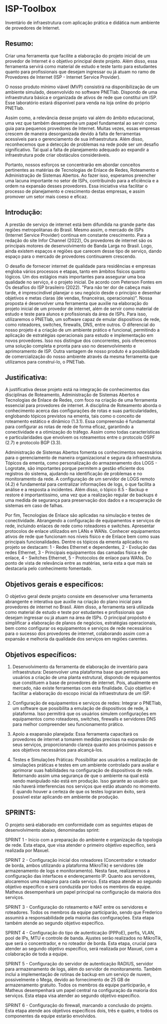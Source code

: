# ISP-Toolbox
Inventário de infraestrutura com aplicação prática e didática num ambiente de provedores de Internet.

## Resumo: 
Criar uma ferramenta que facilite a elaboração do projeto inicial de um provedor de Internet é o objetivo principal deste projeto. Além disso, essa ferramenta servirá como material de estudo e teste tanto para estudantes quanto para profissionais que desejam ingressar ou já atuam no ramo de Provedores de Internet (ISP - Internet Service Provider).

O nosso produto mínimo viável (MVP) consistirá na disponibilização de um ambiente simulado, desenvolvido no software PNETlab. Dispondo de uma infraestrutura básica e organizada de ativos de rede que constitui um ISP. Esse laboratório estará disponivel para venda na loja online do próprio PNETlab.

Assim como, a relevância desse projeto vai além do âmbito educacional, uma vez que também desempenha um papel fundamental ao servir como guia para pequenos provedores de Internet. Muitas vezes, essas empresas crescem de maneira desorganizada devido à falta de ferramentas acessíveis para o gerenciamento de sua infraestrutura. Além disso, reconhecemos que a detecção de problemas na rede pode ser um desafio significativo. Tal qual a falta de planejamento adequado ao expandir a infraestrutura pode criar obstáculos consideráveis.

Portanto, nossos esforços se concentrarão em abordar conceitos pertinentes as matérias de Tecnologias de Enlace de Redes, Roteamento e Administração de Sistemas Abertos. Ao fazer isso, esperamos preencher uma lacuna importante no setor de ISPs, contribuindo para a eficiência e a ordem na expansão desses provedores. Essa iniciativa visa facilitar o processo de planejamento e crescimento destas empresas, e assim promover um setor mais coeso e eficaz.

## Introdução:
A prestão de serviço de internet está bem difundida na grande parte das regiões metropolitanas do Brasil. Mesmo assim, o mercado de ISPs (Internet Service Provider) continua em constante crescimento. Para a redação do site Infor Channel (2022), Os provedores de internet são os principais motores de desenvolvimento de Banda Larga no Brasil. Logo, ainda existem espaços e regiões que carecem desse tipo de serviço, dando espaço para o mercado de provedores continuarem crescendo.

O desafio de fornecer internet de qualidade para residências e empresas engloba vários processos e etapas, tanto em âmbitos físicos quanto lógicos. Um dos estágios mais importantes para assegurar uma boa qualidade no serviço, é o projeto inicial. De acordo com Peterson Fontes em Os desafios do ISP brasileiro (2022). "Para não ter dor de cabeça mais tarde, é imprescindível planejar o seu negócio desde o princípio e desenhar objetivos e metas claras (de vendas, financeiras, operacionais)".
Nossa proposta é desenvolver uma ferramenta que auxilie na elaboração do projeto inicial de um provedor de internet, além de servir como material de estudo e teste para alunos e profissionais da área de ISPs. Para isso, utilizaremos o PNETlab, um software capaz de emular dispositivos de rede, como roteadores, switches, firewalls, DNS, entre outros. O diferencial do nosso projeto é a criação de um ambiente prático e funcional, permitindo a aplicação de estratégias operacionais para estudo e implementação em novos provedores. Isso nos distingue dos concorrentes, pois oferecemos uma solução completa e pronta para uso no desenvolvimento e aprimoramento de ISP. Outra vantagem de nosso produto é a possibilidade de comercialização do nosso ambiente através da mesma ferramenta que utilizamos para construí-lo, o PNETlab.

## Justificativa:
A justificativa desse projeto está na integração de conhecimentos das disciplinas de Roteamento, Administração de Sistemas Abertos e Tecnologias de Enlace de Redes, com foco na criação de uma ferramenta essencial para provedores de internet. A disciplina de Roteamento aborda o conhecimento acerca das configurações de rotas e suas particularidades, englobando tópicos previstos na ementa, tais como o conceito de roteamento estático e dinâmico (1.3.1). Essa compreensão é fundamental para configurar as rotas de rede de forma eficaz, garantindo a conectividade e a otimização do tráfego. Assim como todas características e particularidades que envolvem os roteamentos entre o protocolo OSPF (2.7) e protocolo BGP (3.3). 

Administração de Sistemas Abertos fomenta os conhecimentos necessários para o gerenciamento de maneira organizacional e segura da infraestrutura. Tópicos da ementa, como personalização do armazenamento dos LOGS - Logrotate, são importantes porque permitem a gestão eficiente dos registros do sistema, ajudando na identificação de problemas e no monitoramento da rede. A configuração de um servidor de LOGS remoto (4.2) é fundamental para centralizar informações de logs, o que facilita a análise e a resposta a incidentes. Além disso, o tópico 8.5 - Backup e restore é importantíssimo, uma vez que a realização regular de backups é uma medida de segurança para preservação dos dados e a recuperação de sistemas em caso de falhas.

Por fim, Tecnologias de Enlace são aplicadas na simulação e testes de conectividade. Abrangendo a configuração de equipamentos e serviços de rede, incluindo enlaces de rede como roteadores e switches. Apresentar protocolos de enlace utilizados em LANs e WANs. Conhecer equipamentos ativos de rede que funcionam nos níveis físico e de Enlace bem como suas principais funcionalidades. Dentre os tópicos da ementa aplicados no projeto se destacam: 1 - Redes Ethernet e dependentes, 2 - Evolução das redes Ethernet, 3 - Principais equipamentos das camadas física e de enlace, 4 - Switches Ethernet, 5 - Protocolos de enlace para WANs. Do ponto de vista de relevância entre as matérias, seria esta a que mais se destacaria pelo conhecimento fomentado.   



## Objetivos gerais e específicos:
O objetivo geral deste projeto consiste em desenvolver uma ferramenta abrangente e interativa que auxilie na criação do plano inicial para provedores de internet no Brasil. Além disso, a ferramenta será utilizada como material de estudo e teste por estudantes e profissionais que desejam ingressar ou já atuam na área de ISPs. O principal propósito é simplificar a elaboração de planos de negócios, estratégias operacionais, bem como configurar os equipamentos e serviços de rede necessários para o sucesso dos provedores de internet, colaborando assim com a expansão e melhoria da qualidade dos serviços em regiões carentes.


## Objetivos específicos:
1. Desenvolvimento da ferramenta de elaboração de inventário para infraestrutura:
Desenvolver uma plataforma base que permita aos usuários a criação de uma planta estrutural, dispondo de equipamentos que constituem a base de provedores de internet. Pois, atualmente em mercado, não existe ferramentas com esta finalidade. Cujo objetivo é facilitar a elaboração do escopo inicial da infraestrutura de um ISP.   

2. Configuração de equipamentos e serviços de redes:
Integrar o PNETlab, um software que possibilita a emulação de dispositivos de rede, à plataforma. Isso permitirá que os usuários simulem configurações em equipamentos como roteadores, switches, firewalls e servidores DNS para melhor compreender seu funcionamento prático.

3. Apoio a exapansão planejada:
Essa ferramenta capacitará os provedores de internet a tomarem medidas precisas na expansão de seus serviços, proporcionando clareza quanto aos próximos passos e aos objetivos necessários para alcançá-los.

4. Testes e Simulações Práticas:
Possibilitar aos usuários a realização de simulações práticas e testes em um ambiente controlado para avaliar e aprimorar suas habilidades na configuração de dispositivos de rede. Retornando assim uma segurança de que o ambiente na qual está sendo manipulado não está em produção. Isso garante ao usuário que não haverá interferencias nos serviços que estão atuando no momento. E quando houver a certeza de que os testes lograram êxito, será possível estar aplicando em ambiente de produção.

## SPRINTS:

O projeto será elaborado em conformidade com as seguintes etapas de desenvolvimento abaixo, denominadas sprint:

SPRINT 1 - Início com a preparação do ambiente e organização da topologia de rede. Esta etapa, que visa atender o primeiro objetivo específico, será realizada por Maxuel.

SPRINT 2 - Configuração inicial dos roteadores (Concentrador e roteador de borda, ambos utilizando a plataforma MikroTik) e servidores (de armazenamento de logs e monitoramento). Nesta fase, realizaremos a configuração das interfaces e endereçamento IP. Quanto aos servidores, alocaremos uma máquina para cada serviço. Esta etapa atende ao segundo objetivo específico e será conduzida por todos os membros da equipe. Matheus desempenhará um papel principal na configuração da maioria dos serviços.

SPRINT 3 - Configuração do roteamento e NAT entre os servidores e roteadores. Todos os membros da equipe participarão, sendo que Frederico assumirá a responsabilidade pela maioria das configurações. Esta etapa também atende ao segundo objetivo específico.

SPRINT 4 - Configuração do tipo de autenticação (PPPoE), perfis, VLAN, pool de IPs, MTU e controle de banda. Ajustes serão realizados no MikroTik, que será o concentrador, e no roteador de borda. Esta etapa, crucial para atender ao segundo objetivo específico, será realizada por Maxuel, com a colaboração de toda a equipe.

SPRINT 5 - Configuração do servidor de autenticação RADIUS, servidor para armazenamento de logs, além do servidor de monitoramento. Também inclui a implementação de rotinas de backup em um serviço de nuvem, possivelmente o Mega, devido ao fornecimento de 25 GB de armazenamento gratuito. Todos os membros da equipe participarão, e Matheus desempenhará um papel central na configuração da maioria dos serviços. Esta etapa visa atender ao segundo objetivo específico.

SPRINT 6 - Configuração do firewall, marcando a conclusão do projeto. Esta etapa atende aos objetivos específicos dois, três e quatro, e todos os componentes da equipe estarão envolvidos.
